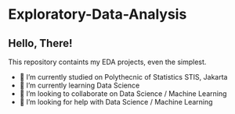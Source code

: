 # Exploratory-Data-Analysis

## Hello, There!
This repository containts my EDA projects, even the simplest.

- 🔭 I’m currently studied on Polythecnic of Statistics STIS, Jakarta
- 🌱 I’m currently learning Data Science
- 👯 I’m looking to collaborate on Data Science / Machine Learning
- 🤔 I’m looking for help with Data Science / Machine Learning
